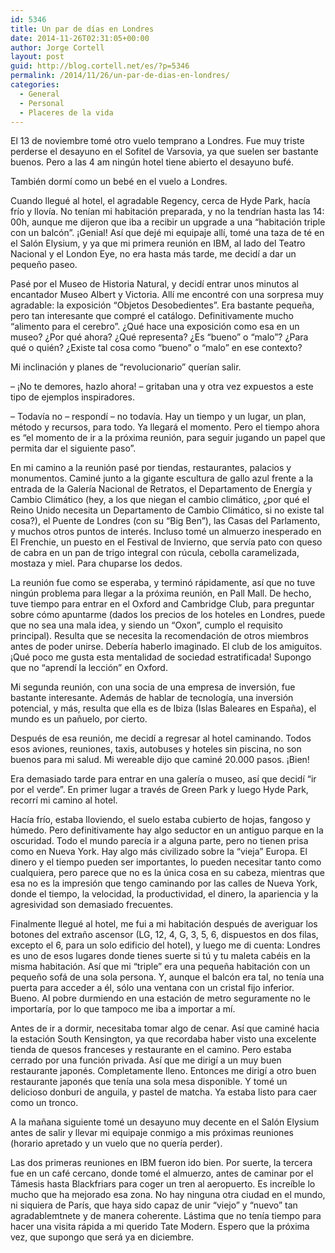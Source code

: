 ```yaml
---
id: 5346
title: Un par de días en Londres
date: 2014-11-26T02:31:05+00:00
author: Jorge Cortell
layout: post
guid: http://blog.cortell.net/es/?p=5346
permalink: /2014/11/26/un-par-de-dias-en-londres/
categories:
  - General
  - Personal
  - Placeres de la vida
---
```

El 13 de noviembre tomé otro vuelo temprano a Londres. Fue muy triste perderse el desayuno en el Sofitel de Varsovia, ya que suelen ser bastante buenos. Pero a las 4 am ningún hotel tiene abierto el desayuno bufé.

También dormí como un bebé en el vuelo a Londres.

Cuando llegué al hotel, el agradable Regency, cerca de Hyde Park, hacía frío y llovía. No tenían mi habitación preparada, y no la tendrían hasta las 14: 00h, aunque me dijeron que iba a recibir un upgrade a una &#8220;habitación triple con un balcón&#8221;. ¡Genial! Así que dejé mi equipaje allí, tomé una taza de té en el Salón Elysium, y ya que mi primera reunión en IBM, al lado del Teatro Nacional y el London Eye, no era hasta más tarde, me decidí a dar un pequeño paseo.

Pasé por el Museo de Historia Natural, y decidí entrar unos minutos al encantador Museo Albert y Victoria. Allí me encontré con una sorpresa muy agradable: la exposición &#8220;Objetos Desobedientes&#8221;. Era bastante pequeña, pero tan interesante que compré el catálogo. Definitivamente mucho &#8220;alimento para el cerebro”. ¿Qué hace una exposición como esa en un museo? ¿Por qué ahora? ¿Qué representa? ¿Es &#8220;bueno&#8221; o &#8220;malo&#8221;? ¿Para qué o quién? ¿Existe tal cosa como &#8220;bueno&#8221; o &#8220;malo&#8221; en ese contexto?

Mi inclinación y planes de &#8220;revolucionario&#8221; querían salir.
  
&#8211; ¡No te demores, hazlo ahora! &#8211; gritaban una y otra vez expuestos a este tipo de ejemplos inspiradores.
  
&#8211; Todavía no &#8211; respondí &#8211; no todavía. Hay un tiempo y un lugar, un plan, método y recursos, para todo. Ya llegará el momento. Pero el tiempo ahora es &#8220;el momento de ir a la próxima reunión, para seguir jugando un papel que permita dar el siguiente paso&#8221;.

En mi camino a la reunión pasé por tiendas, restaurantes, palacios y monumentos. Caminé junto a la gigante escultura de gallo azul frente a la entrada de la Galería Nacional de Retratos, el Departamento de Energía y Cambio Climático (hey, a los que niegan el cambio climático, ¿por qué el Reino Unido necesita un Departamento de Cambio Climático, si no existe tal cosa?), el Puente de Londres (con su &#8220;Big Ben&#8221;), las Casas del Parlamento, y muchos otros puntos de interés. Incluso tomé un almuerzo inesperado en El Frenchie, un puesto en el Festival de Invierno, que servía pato con queso de cabra en un pan de trigo integral con rúcula, cebolla caramelizada, mostaza y miel. Para chuparse los dedos.

La reunión fue como se esperaba, y terminó rápidamente, así que no tuve ningún problema para llegar a la próxima reunión, en Pall Mall. De hecho, tuve tiempo para entrar en el Oxford and Cambridge Club, para preguntar sobre cómo apuntarme (dados los precios de los hoteles en Londres, puede que no sea una mala idea, y siendo un “Oxon”, cumplo el requisito principal). Resulta que se necesita la recomendación de otros miembros antes de poder unirse. Debería haberlo imaginado. El club de los amiguitos. ¡Qué poco me gusta esta mentalidad de sociedad estratificada! Supongo que no &#8220;aprendí la lección&#8221; en Oxford.

Mi segunda reunión, con una socia de una empresa de inversión, fue bastante interesante. Además de hablar de tecnología, una inversión potencial, y más, resulta que ella es de Ibiza (Islas Baleares en España), el mundo es un pañuelo, por cierto.

Después de esa reunión, me decidí a regresar al hotel caminando. Todos esos aviones, reuniones, taxis, autobuses y hoteles sin piscina, no son buenos para mi salud. Mi wereable dijo que caminé 20.000 pasos. ¡Bien!

Era demasiado tarde para entrar en una galería o museo, así que decidí &#8220;ir por el verde&#8221;. En primer lugar a través de Green Park y luego Hyde Park, recorrí mi camino al hotel.

Hacía frío, estaba lloviendo, el suelo estaba cubierto de hojas, fangoso y húmedo. Pero definitivamente hay algo seductor en un antiguo parque en la oscuridad. Todo el mundo parecía ir a alguna parte, pero no tienen prisa como en Nueva York. Hay algo más civilizado sobre la &#8220;vieja&#8221; Europa. El dinero y el tiempo pueden ser importantes, lo pueden necesitar tanto como cualquiera, pero parece que no es la única cosa en su cabeza, mientras que esa no es la impresión que tengo caminando por las calles de Nueva York, donde el tiempo, la velocidad, la productividad, el dinero, la apariencia y la agresividad son demasiado frecuentes.

Finalmente llegué al hotel, me fui a mi habitación después de averiguar los botones del extraño ascensor (LG, 12, 4, G, 3, 5, 6, dispuestos en dos filas, excepto el 6, para un solo edificio del hotel), y luego me di cuenta: Londres es uno de esos lugares donde tienes suerte si tú y tu maleta cabéis en la misma habitación. Así que mi &#8220;triple&#8221; era una pequeña habitación con un pequeño sofá de una sola persona. Y, aunque el balcón era tal, no tenía una puerta para acceder a él, sólo una ventana con un cristal fijo inferior. Bueno. Al pobre durmiendo en una estación de metro seguramente no le importaría, por lo que tampoco me iba a importar a mí.

Antes de ir a dormir, necesitaba tomar algo de cenar. Así que caminé hacia la estación South Kensington, ya que recordaba haber visto una excelente tienda de quesos franceses y restaurante en el camino. Pero estaba cerrado por una función privada. Así que me dirigí a un muy buen restaurante japonés. Completamente lleno. Entonces me dirigí a otro buen restaurante japonés que tenía una sola mesa disponible. Y tomé un delicioso donburi de anguila, y pastel de matcha. Ya estaba listo para caer como un tronco.

A la mañana siguiente tomé un desayuno muy decente en el Salón Elysium antes de salir y llevar mi equipaje conmigo a mis próximas reuniones (horario apretado y un vuelo que no quería perder).

Las dos primeras reuniones en IBM fueron ido bien. Por suerte, la tercera fue en un café cercano, donde tomé el almuerzo, antes de caminar por el Támesis hasta Blackfriars para coger un tren al aeropuerto. Es increíble lo mucho que ha mejorado esa zona. No hay ninguna otra ciudad en el mundo, ni siquiera de París, que haya sido capaz de unir &#8220;viejo&#8221; y &#8220;nuevo&#8221; tan agradablemtnete y de manera coherente. Lástima que no tenía tiempo para hacer una visita rápida a mi querido Tate Modern. Espero que la próxima vez, que supongo que será ya en diciembre.
